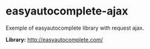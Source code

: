 # easyautocomplete-ajax
Exemple of easyautocomplete library with request ajax. 

**Library:** http://easyautocomplete.com/
